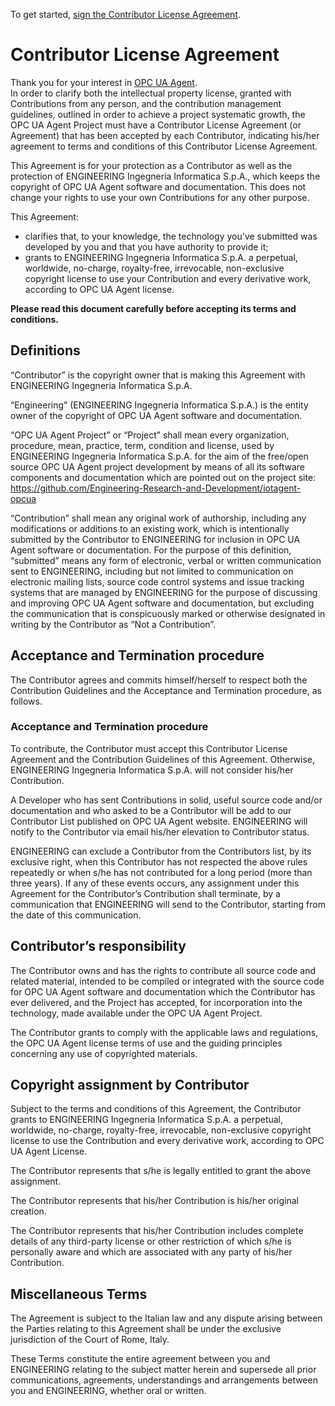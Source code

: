 To get started, <a href="https://www.clahub.com/agreements/Engineering-Research-and-Development/iotagent-opcua">sign the Contributor License Agreement</a>. 

# Contributor License Agreement

Thank you for your interest in [OPC UA Agent](https://github.com/Engineering-Research-and-Development/iotagent-opcua).<br/> 
In order to clarify both the intellectual property license, granted with Contributions from any person, and the contribution management guidelines, outlined in order to achieve a project systematic growth, the OPC UA Agent Project must have a Contributor License Agreement (or Agreement) that has been accepted by each Contributor, indicating his/her agreement to terms and conditions of this Contributor License Agreement.

This Agreement is for your protection as a Contributor as well as the protection of ENGINEERING Ingegneria Informatica S.p.A., which keeps the copyright of OPC UA Agent software and documentation. This does not change your rights to use your own Contributions for any other purpose.

This Agreement:

- clarifies that, to your knowledge, the technology you’ve submitted was developed by you and that you have authority to provide it;
- grants to ENGINEERING Ingegneria Informatica S.p.A. a perpetual, worldwide, no-charge, royalty-free, irrevocable, non-exclusive copyright license to use your Contribution and every derivative work, according to OPC UA Agent license.

**Please read this document carefully before accepting its terms and conditions.**

## Definitions
“Contributor” is the copyright owner that is making this Agreement with ENGINEERING Ingegneria Informatica S.p.A.

“Engineering” (ENGINEERING Ingegneria Informatica S.p.A.) is the entity owner of the copyright of OPC UA Agent software and documentation.

“OPC UA Agent Project” or “Project” shall mean every organization, procedure, mean, practice, term, condition and license, used by ENGINEERING Ingegneria Informatica S.p.A. for the aim of the free/open source OPC UA Agent project development by means of all its software components and documentation which are pointed out on the project site: https://github.com/Engineering-Research-and-Development/iotagent-opcua

“Contribution” shall mean any original work of authorship, including any modifications or additions to an existing work, which is intentionally submitted by the Contributor to ENGINEERING for inclusion in OPC UA Agent software or documentation. For the purpose of this definition, “submitted” means any form of electronic, verbal or written communication sent to ENGINEERING, including but not limited to communication on electronic mailing lists, source code control systems and issue tracking systems that are managed by ENGINEERING for the purpose of discussing and improving OPC UA Agent software and documentation, but excluding the communication that is conspicuously marked or otherwise designated in writing by the Contributor as “Not a Contribution”.

## Acceptance and Termination procedure
The Contributor agrees and commits himself/herself to respect both the Contribution Guidelines and the Acceptance and Termination procedure, as follows.

### Acceptance and Termination procedure
To contribute, the Contributor must accept this Contributor License Agreement and the Contribution Guidelines of this Agreement. Otherwise, ENGINEERING Ingegneria Informatica S.p.A. will not consider his/her Contribution.

A Developer who has sent Contributions in solid, useful source code and/or documentation and who asked to be a Contributor will be add to our Contributor List published on OPC UA Agent website. ENGINEERING will notify to the Contributor via email his/her elevation to Contributor status.

ENGINEERING can exclude a Contributor from the Contributors list, by its exclusive right, when this Contributor has not respected the above rules repeatedly or when s/he has not contributed for a long period (more than three years). If any of these events occurs, any assignment under this Agreement for the Contributor’s Contribution shall terminate, by a communication that ENGINEERING will send to the Contributor, starting from the date of this communication.

## Contributor’s responsibility
The Contributor owns and has the rights to contribute all source code and related material, intended to be compiled or integrated with the source code for OPC UA Agent software and documentation which the Contributor has ever delivered, and the Project has accepted, for incorporation into the technology, made available under the OPC UA Agent Project.

The Contributor grants to comply with the applicable laws and regulations, the OPC UA Agent license terms of use and the guiding principles concerning any use of copyrighted materials.

## Copyright assignment by Contributor
Subject to the terms and conditions of this Agreement, the Contributor grants to ENGINEERING Ingegneria Informatica S.p.A. a perpetual, worldwide, no-charge, royalty-free, irrevocable, non-exclusive copyright license to use the Contribution and every derivative work, according to OPC UA Agent License.

The Contributor represents that s/he is legally entitled to grant the above assignment.

The Contributor represents that his/her Contribution is his/her original creation.

The Contributor represents that his/her Contribution includes complete details of any third-party license or other restriction of which s/he is personally aware and which are associated with any party of his/her Contribution.

## Miscellaneous Terms
The Agreement is subject to the Italian law and any dispute arising between the Parties relating to this Agreement shall be under the exclusive jurisdiction of the Court of Rome, Italy.

These Terms constitute the entire agreement between you and ENGINEERING relating to the subject matter herein and supersede all prior communications, agreements, understandings and arrangements between you and ENGINEERING, whether oral or written.
